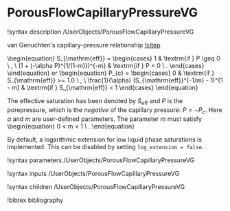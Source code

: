 # PorousFlowCapillaryPressureVG

!syntax description /UserObjects/PorousFlowCapillaryPressureVG

van Genuchten's capillary-pressure relationship [!citep](vangenuchten1980)

\begin{equation}
S_{\mathrm{eff}} =
\begin{cases}
1 & \textrm{if } P \geq 0 \ , \\
(1 + (-\alpha P)^{1/(1-m)})^{-m} & \textrm{if } P < 0 \ .
\end{cases}
\end{equation}
or
\begin{equation}
P_{c} =
\begin{cases}
0 & \textrm{if } S_{\mathrm{eff}} >= 1.0 \ , \\
\frac{1}{\alpha} (S_{\mathrm{eff}}^{-1/m} - 1)^{1 - m} & \textrm{if } S_{\mathrm{eff}} < 1
\end{cases}
\end{equation}

The effective saturation has been denoted by $S_{\mathrm{eff}}$ and
$P$ is the porepressure, which is the *negative* of the capillary
pressure: $P = -P_{c}$.  Here $\alpha$ and $m$ are user-defined parameters.  The
parameter $m$ must satisfy
\begin{equation}
0 < m < 1 \ .
\end{equation}

By default, a logarithmic extension for low liquid phase saturations is implemented.
This can be disabled by setting `log_extension = false`.

!syntax parameters /UserObjects/PorousFlowCapillaryPressureVG

!syntax inputs /UserObjects/PorousFlowCapillaryPressureVG

!syntax children /UserObjects/PorousFlowCapillaryPressureVG


!bibtex bibliography
